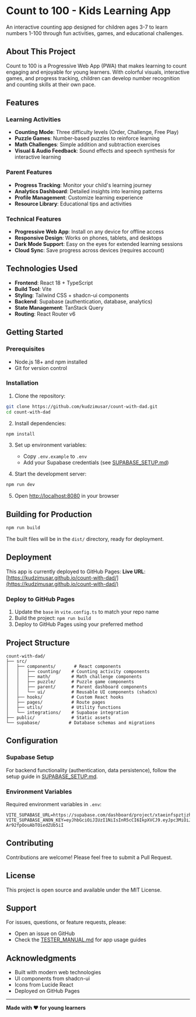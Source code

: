 # Count to 100 - Kids Learning App

An interactive counting app designed for children ages 3-7 to learn numbers 1-100 through fun activities, games, and educational challenges.

## About This Project

Count to 100 is a Progressive Web App (PWA) that makes learning to count engaging and enjoyable for young learners. With colorful visuals, interactive games, and progress tracking, children can develop number recognition and counting skills at their own pace.

## Features

### Learning Activities
- **Counting Mode**: Three difficulty levels (Order, Challenge, Free Play)
- **Puzzle Games**: Number-based puzzles to reinforce learning
- **Math Challenges**: Simple addition and subtraction exercises
- **Visual & Audio Feedback**: Sound effects and speech synthesis for interactive learning

### Parent Features
- **Progress Tracking**: Monitor your child's learning journey
- **Analytics Dashboard**: Detailed insights into learning patterns
- **Profile Management**: Customize learning experience
- **Resource Library**: Educational tips and activities

### Technical Features
- **Progressive Web App**: Install on any device for offline access
- **Responsive Design**: Works on phones, tablets, and desktops
- **Dark Mode Support**: Easy on the eyes for extended learning sessions
- **Cloud Sync**: Save progress across devices (requires account)

## Technologies Used

- **Frontend**: React 18 + TypeScript
- **Build Tool**: Vite
- **Styling**: Tailwind CSS + shadcn-ui components
- **Backend**: Supabase (authentication, database, analytics)
- **State Management**: TanStack Query
- **Routing**: React Router v6

## Getting Started

### Prerequisites
- Node.js 18+ and npm installed
- Git for version control

### Installation

1. Clone the repository:
```bash
git clone https://github.com/kudzimusar/count-with-dad.git
cd count-with-dad
```

2. Install dependencies:
```bash
npm install
```

3. Set up environment variables:
   - Copy `.env.example` to `.env`
   - Add your Supabase credentials (see [SUPABASE_SETUP.md](SUPABASE_SETUP.md))

4. Start the development server:
```bash
npm run dev
```

5. Open [http://localhost:8080](http://localhost:8080) in your browser

## Building for Production

```bash
npm run build
```

The built files will be in the `dist/` directory, ready for deployment.

## Deployment

This app is currently deployed to GitHub Pages:
**Live URL**: [https://kudzimusar.github.io/count-with-dad/](https://kudzimusar.github.io/count-with-dad/)

### Deploy to GitHub Pages

1. Update the `base` in `vite.config.ts` to match your repo name
2. Build the project: `npm run build`
3. Deploy to GitHub Pages using your preferred method

## Project Structure

```
count-with-dad/
├── src/
│   ├── components/       # React components
│   │   ├── counting/    # Counting activity components
│   │   ├── math/        # Math challenge components
│   │   ├── puzzle/      # Puzzle game components
│   │   ├── parent/      # Parent dashboard components
│   │   └── ui/          # Reusable UI components (shadcn)
│   ├── hooks/           # Custom React hooks
│   ├── pages/           # Route pages
│   ├── utils/           # Utility functions
│   └── integrations/    # Supabase integration
├── public/              # Static assets
└── supabase/           # Database schemas and migrations
```

## Configuration

### Supabase Setup
For backend functionality (authentication, data persistence), follow the setup guide in [SUPABASE_SETUP.md](SUPABASE_SETUP.md).

### Environment Variables
Required environment variables in `.env`:
```env
VITE_SUPABASE_URL=https://supabase.com/dashboard/project/xtaeinfspztjzhplzcsw
VITE_SUPABASE_ANON_KEY=eyJhbGciOiJIUzI1NiIsInR5cCI6IkpXVCJ9.eyJpc3MiOiJzdXBhYmFzZSIsInJlZiI6Inh0YWVpbmZzcHp0anpocGx6Y3N3Iiwicm9sZSI6ImFub24iLCJpYXQiOjE3NjE0Nzc0ODYsImV4cCI6MjA3NzA1MzQ4Nn0.SF30wRrZDjhDchANzUz5-Ar92fpOouAbTOiedZUb5iI
```

## Contributing

Contributions are welcome! Please feel free to submit a Pull Request.

## License

This project is open source and available under the MIT License.

## Support

For issues, questions, or feature requests, please:
- Open an issue on GitHub
- Check the [TESTER_MANUAL.md](TESTER_MANUAL.md) for app usage guides

## Acknowledgments

- Built with modern web technologies
- UI components from shadcn-ui
- Icons from Lucide React
- Deployed on GitHub Pages

---

**Made with ❤️ for young learners**
